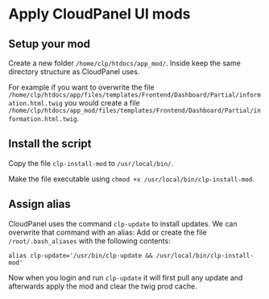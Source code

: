 # Apply CloudPanel UI mods

## Setup your mod

Create a new folder `/home/clp/htdocs/app_mod/`. Inside keep the same directory structure as CloudPanel uses.

For example if you want to overwrite the file
`/home/clp/htdocs/app/files/templates/Frontend/Dashboard/Partial/information.html.twig` you would create a file
`/home/clp/htdocs/app_mod/files/templates/Frontend/Dashboard/Partial/information.html.twig`.

## Install the script

Copy the file `clp-install-mod` to `/usr/local/bin/`.

Make the file executable using `chmod +x /usr/local/bin/clp-install-mod`.

## Assign alias

CloudPanel uses the command `clp-update` to install updates. We can overwrite that command with an alias:
Add or create the file `/root/.bash_aliases` with the following contents:

```
alias clp-update='/usr/bin/clp-update && /usr/local/bin/clp-install-mod'
```

Now when you login and run `clp-update` it will first pull any update and afterwards apply the mod and clear the twig prod cache.
